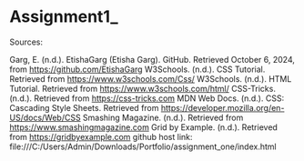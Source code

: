 # Assignment1_

Sources:

Garg, E. (n.d.). EtishaGarg (Etisha Garg). GitHub. Retrieved October 6, 2024, from https://github.com/EtishaGarg
W3Schools. (n.d.). CSS Tutorial. Retrieved from https://www.w3schools.com/Css/
W3Schools. (n.d.). HTML Tutorial. Retrieved from https://www.w3schools.com/html/
CSS-Tricks. (n.d.). Retrieved from https://css-tricks.com
MDN Web Docs. (n.d.). CSS: Cascading Style Sheets. Retrieved from https://developer.mozilla.org/en-US/docs/Web/CSS
Smashing Magazine. (n.d.). Retrieved from https://www.smashingmagazine.com
Grid by Example. (n.d.). Retrieved from https://gridbyexample.com
github host link: file:///C:/Users/Admin/Downloads/Portfolio/assignment_one/index.html
